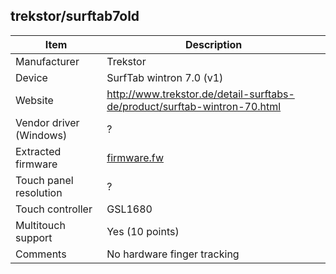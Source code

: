 trekstor/surftab7old
--------------------

| Item | Description |
|------|-------------|
| Manufacturer            | Trekstor                 |
| Device                  | SurfTab wintron 7.0 (v1) |
| Website                 | http://www.trekstor.de/detail-surftabs-de/product/surftab-wintron-70.html |
| Vendor driver (Windows) | ? |
| Extracted firmware      | [firmware.fw](firmware.fw) |
| Touch panel resolution  | ? |
| Touch controller        | GSL1680 |
| Multitouch support      | Yes (10 points) |
| Comments                | No hardware finger tracking |
